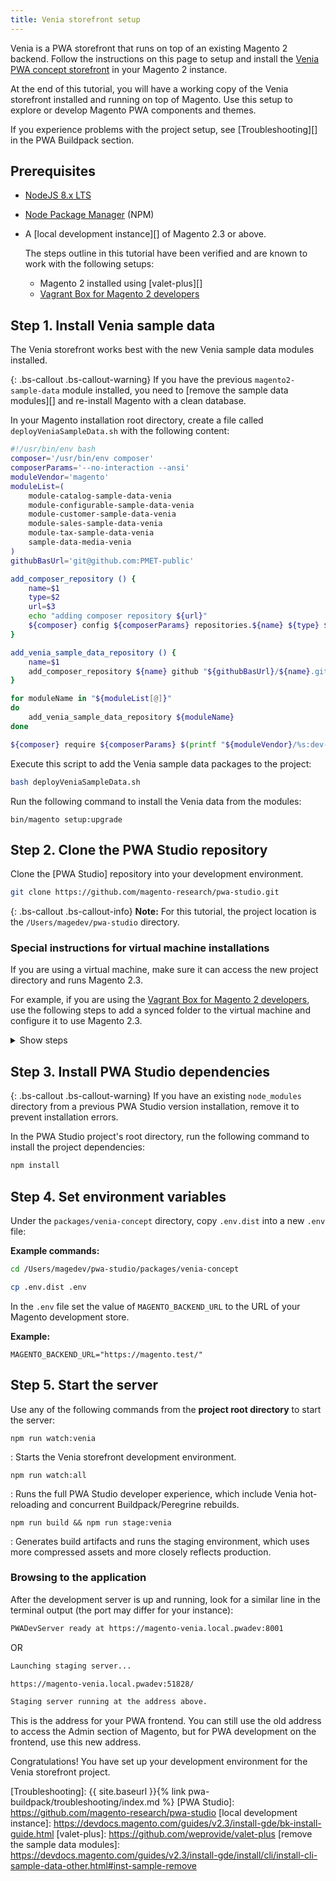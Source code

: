 ```yaml
---
title: Venia storefront setup
---
```


Venia is a PWA storefront that runs on top of an existing Magento 2 backend.
Follow the instructions on this page to setup and install the [Venia PWA concept storefront][] in your Magento 2 instance.

At the end of this tutorial, you will have a working copy of the Venia storefront installed and running on top of Magento.
Use this setup to explore or develop Magento PWA components and themes.

If you experience problems with the project setup, see [Troubleshooting][] in the PWA Buildpack section.

## Prerequisites

* [NodeJS 8.x LTS][]
* [Node Package Manager][] (NPM)
* A [local development instance][] of Magento 2.3 or above.

  The steps outline in this tutorial have been verified and are known to work with the following setups:

  * Magento 2 installed using [valet-plus][]
  * [Vagrant Box for Magento 2 developers][]

## Step 1. Install Venia sample data

The Venia storefront works best with the new Venia sample data modules installed.

{: .bs-callout .bs-callout-warning}
If you have the previous `magento2-sample-data` module installed, you need to [remove the sample data modules][] and re-install Magento with a clean database.

In your Magento installation root directory, create a file called `deployVeniaSampleData.sh` with the following content:

``` sh
#!/usr/bin/env bash
composer='/usr/bin/env composer'
composerParams='--no-interaction --ansi'
moduleVendor='magento'
moduleList=(
    module-catalog-sample-data-venia
    module-configurable-sample-data-venia
    module-customer-sample-data-venia
    module-sales-sample-data-venia
    module-tax-sample-data-venia
    sample-data-media-venia
)
githubBasUrl='git@github.com:PMET-public'

add_composer_repository () {
    name=$1
    type=$2
    url=$3
    echo "adding composer repository ${url}"
    ${composer} config ${composerParams} repositories.${name} ${type} ${url}
}

add_venia_sample_data_repository () {
    name=$1
    add_composer_repository ${name} github "${githubBasUrl}/${name}.git"
}

for moduleName in "${moduleList[@]}"
do
    add_venia_sample_data_repository ${moduleName}
done

${composer} require ${composerParams} $(printf "${moduleVendor}/%s:dev-master@dev " "${moduleList[@]}")
```

Execute this script to add the Venia sample data packages to the project:

``` sh
bash deployVeniaSampleData.sh
```

Run the following command to install the Venia data from the modules:

```
bin/magento setup:upgrade
```

## Step 2. Clone the PWA Studio repository

Clone the [PWA Studio] repository into your development environment.

``` sh
git clone https://github.com/magento-research/pwa-studio.git
```

{: .bs-callout .bs-callout-info}
**Note:**
For this tutorial, the project location is the `/Users/magedev/pwa-studio` directory.

### Special instructions for virtual machine installations

If you are using a virtual machine, make sure it can access the new project directory and runs Magento 2.3.

For example, if you are using the [Vagrant Box for Magento 2 developers][], use the following steps to add a synced folder to the virtual machine and configure it to use Magento 2.3.

<details markdown="1">
<summary>Show steps</summary>

{: .bs-callout .bs-callout-tip}
**Tip:**
If you clone the PWA Studio project repo into the `magento2ce` directory of the Vagrant project, the project folder will already be visible to the Vagrant box and you can skip ahead to Step 3.

1. In the Vagrant box project directory, open the `Vagrantfile` and locate the following line:
   ```
   config.vm.synced_folder '.', '/vagrant', disabled: true
   ```
2. Above this line, add the following entry (substituting the project directory path with your own):
   ```
   config.vm.synced_folder '/Users/magedev/pwa-studio', '/Users/magedev/pwa-studio', type: "nfs", create: true
   ```
3. If your environment does not already use Magento 2.3, copy `etc/config.yaml.dist` as `etc/config.yml` and update the following line:
   ``` yml
   ce: "git@github.com:magento/magento2.git"
   ```
   to
   ``` yml
   ce: "https://github.com/magento/magento2.git::2.3-develop"
   ```
4. In that same file, update the PHP version to 7.1 by updating the following line:
   ``` yml
   php_version: "7.0"
   ```
   to
   ``` yml
   php_version: "7.1"
   ```
5. Init or reset the Vagrant environment:
   ```
   bash init-project
   ```
   OR
   ```
   bash init_project.sh -f
   ```
</details>

## Step 3. Install PWA Studio dependencies

{: .bs-callout .bs-callout-warning}
If you have an existing `node_modules` directory from a previous PWA Studio version installation, remove it to prevent installation errors. 

In the PWA Studio project's root directory, run the following command to install the project dependencies:

``` sh
npm install
```

## Step 4. Set environment variables

Under the `packages/venia-concept` directory, copy `.env.dist` into a new `.env` file:

**Example commands:**
``` sh
cd /Users/magedev/pwa-studio/packages/venia-concept
```
``` sh
cp .env.dist .env
```

In the `.env` file set the value of `MAGENTO_BACKEND_URL` to the URL of your Magento development store.

**Example:**
``` text
MAGENTO_BACKEND_URL="https://magento.test/"
```

## Step 5. Start the server

Use any of the following commands from the **project root directory** to start the server:

`npm run watch:venia`

: Starts the Venia storefront development environment.

`npm run watch:all`

: Runs the full PWA Studio developer experience, which include Venia hot-reloading and concurrent Buildpack/Peregrine rebuilds.

`npm run build && npm run stage:venia`

: Generates build artifacts and runs the staging environment, which uses more compressed assets and more closely reflects production.

### Browsing to the application

After the development server is up and running, look for a similar line in the terminal output (the port may differ for your instance):

``` sh
PWADevServer ready at https://magento-venia.local.pwadev:8001
```

OR

``` sh
Launching staging server...

https://magento-venia.local.pwadev:51828/

Staging server running at the address above.  
```

This is the address for your PWA frontend.
You can still use the old address to access the Admin section of Magento, but
for PWA development on the frontend, use this new address.

Congratulations! You have set up your development environment for the Venia storefront project.

[Venia PWA concept storefront]: https://github.com/magento-research/pwa-studio/tree/master/packages/venia-concept
[Node Package Manager]: https://www.npmjs.com/
[NodeJS 8.x LTS]: https://nodejs.org/en/
[Vagrant Box for Magento 2 developers]: https://github.com/paliarush/magento2-vagrant-for-developers
[Troubleshooting]: {{ site.baseurl }}{% link pwa-buildpack/troubleshooting/index.md %}
[PWA Studio]: https://github.com/magento-research/pwa-studio
[local development instance]: https://devdocs.magento.com/guides/v2.3/install-gde/bk-install-guide.html
[valet-plus]: https://github.com/weprovide/valet-plus
[remove the sample data modules]: https://devdocs.magento.com/guides/v2.3/install-gde/install/cli/install-cli-sample-data-other.html#inst-sample-remove
